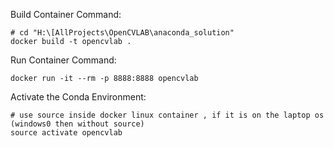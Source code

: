 Build Container Command:

```
# cd "H:\[AllProjects\OpenCVLAB\anaconda_solution"
docker build -t opencvlab .
```

Run Container Command:

```
docker run -it --rm -p 8888:8888 opencvlab
```

Activate the Conda Environment:

```
# use source inside docker linux container , if it is on the laptop os (windows0 then without source)
source activate opencvlab
```
